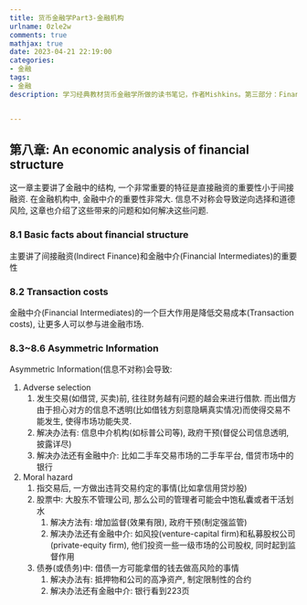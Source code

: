 ```yaml
---
title: 货币金融学Part3-金融机构
urlname: 0zle2w
comments: true
mathjax: true
date: 2023-04-21 22:19:00
categories:
- 金融
tags:
- 金融
description: 学习经典教材货币金融学所做的读书笔记，作者Mishkins。第三部分：Financial Institutions


---
```


## 第八章: An economic analysis of financial structure

这一章主要讲了金融中的结构, 一个非常重要的特征是直接融资的重要性小于间接融资. 在金融机构中, 金融中介的重要性非常大. 信息不对称会导致逆向选择和道德风险, 这章也介绍了这些带来的问题和如何解决这些问题.

### 8.1 Basic facts about financial structure 

主要讲了间接融资(Indirect Finance)和金融中介(Financial Intermediates)的重要性

### 8.2 Transaction costs

金融中介(Financial Intermediates)的一个巨大作用是降低交易成本(Transaction costs), 让更多人可以参与进金融市场.

### 8.3~8.6 Asymmetric Information

Asymmetric Information(信息不对称)会导致:

1. Adverse selection
   1. 发生交易(如借贷, 买卖)前, 往往财务越有问题的越会来进行借款. 而出借方由于担心对方的信息不透明(比如借钱方刻意隐瞒真实情况)而使得交易不能发生, 使得市场功能失灵.
   2. 解决办法有: 信息中介机构(如标普公司等), 政府干预(督促公司信息透明, 披露详尽)
   3. 解决办法还有金融中介: 比如二手车交易市场的二手车平台, 借贷市场中的银行
2. Moral hazard
   1. 指交易后, 一方做出违背交易约定的事情(比如拿信用贷炒股)
   2. 股票中: 大股东不管理公司, 那么公司的管理者可能会中饱私囊或者干活划水
      1. 解决方法有: 增加监督(效果有限), 政府干预(制定强监管)
      2. 解决办法还有金融中介: 如风投(venture-capital firm)和私募股权公司(private-equity firm), 他们投资一些一级市场的公司股权, 同时起到监督作用
   3. 债券(或债务)中: 借债一方可能拿借的钱去做高风险的事情
      1. 解决办法有: 抵押物和公司的高净资产, 制定限制性的合约
      2. 解决办法还有金融中介: 银行看到223页
